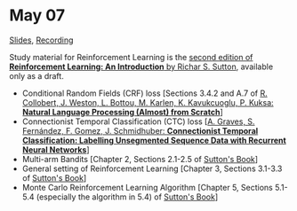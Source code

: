 # May 07

[Slides](https://ufal.mff.cuni.cz/~straka/courses/npfl114/1718/slides/?11),
[Recording](https://slideslive.com/38907562/deep-learning-lecture-11-sequence-prediction-reinforcement-learning)

Study material for Reinforcement Learning is the [second edition of **Reinforcement Learning: An Introduction** by Richar S. Sutton](http://incompleteideas.net/book/the-book-2nd.html), available only as a draft.

- Conditional Random Fields (CRF) loss [Sections 3.4.2 and A.7 of [R. Collobert, J. Weston, L. Bottou, M. Karlen, K. Kavukcuoglu, P. Kuksa: **Natural Language Processing (Almost) from Scratch**](http://www.jmlr.org/papers/volume12/collobert11a/collobert11a.pdf)]
- Connectionist Temporal Classification (CTC) loss [[A. Graves, S. Fernández, F. Gomez, J. Schmidhuber: **Connectionist Temporal Classification: Labelling Unsegmented Sequence Data with Recurrent Neural Networks**](https://www.cs.toronto.edu/~graves/icml_2006.pdf)]
- Multi-arm Bandits [Chapter 2, Sections 2.1-2.5 of [Sutton's Book](http://incompleteideas.net/book/bookdraft2018mar21.pdf)]
- General setting of Reinforcement Learning [Chapter 3, Sections 3.1-3.3 of [Sutton's Book](http://incompleteideas.net/book/bookdraft2018mar21.pdf)]
- Monte Carlo Reinforcement Learning Algorithm [Chapter 5, Sections 5.1-5.4 (especially the algorithm in 5.4) of [Sutton's Book](http://incompleteideas.net/book/bookdraft2018mar21.pdf)]
